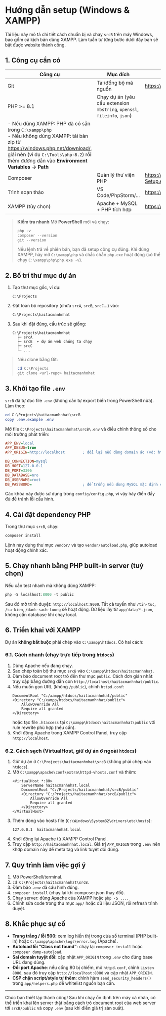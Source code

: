 # Hướng dẫn setup (Windows & XAMPP)

Tài liệu này mô tả chi tiết cách chuẩn bị và chạy `srcB` trên máy Windows, bao gồm cả kịch bản dùng XAMPP. Làm tuần tự từng bước dưới đây bạn sẽ bật được website thành công.

## 1. Công cụ cần có

| Công cụ                                                                                                                                                                                                                        | Mục đích                                                                 | Gợi ý cài đặt                               |
| ------------------------------------------------------------------------------------------------------------------------------------------------------------------------------------------------------------------------------ | ------------------------------------------------------------------------ | ------------------------------------------- |
| Git                                                                                                                                                                                                                            | Tải/đồng bộ mã nguồn                                                     | https://git-scm.com/download/win            |
| PHP >= 8.1                                                                                                                                                                                                                     | Chạy dự án (yêu cầu extension `mbstring`, `openssl`, `fileinfo`, `json`) |
| - Nếu dùng XAMPP: PHP đã có sẵn trong `C:\xampp\php` <br>- Nếu không dùng XAMPP: tải bản zip từ https://windows.php.net/download/, giải nén (ví dụ `C:\Tools\php-8.2`) rồi thêm đường dẫn vào **Environment Variables → Path** |
| Composer                                                                                                                                                                                                                       | Quản lý thư viện PHP                                                     | https://getcomposer.org/Composer-Setup.exe  |
| Trình soạn thảo                                                                                                                                                                                                                | VS Code/PhpStorm/...                                                     | https://code.visualstudio.com/              |
| XAMPP (tùy chọn)                                                                                                                                                                                                               | Apache + MySQL + PHP tích hợp                                            | https://www.apachefriends.org/download.html |

> **Kiểm tra nhanh**
> Mở **PowerShell** mới và chạy:
>
> ```powershell
> php -v
> composer --version
> git --version
> ```
>
> Nếu lệnh trả về phiên bản, bạn đã setup công cụ đúng. Khi dùng XAMPP, hãy mở `C:\xampp\php` và chắc chắn `php.exe` hoạt động (có thể chạy `C:\xampp\php\php.exe -v`).

## 2. Bố trí thư mục dự án

1. Tạo thư mục gốc, ví dụ:
   ```
   C:\Projects
   ```
2. Đặt toàn bộ repository (chứa `srcA`, `srcB`, `srcC`…) vào:
   ```
   C:\Projects\haitacmanhnhat
   ```
3. Sau khi đặt đúng, cấu trúc sẽ giống:
   ```
   C:\Projects\haitacmanhnhat
     ├─ srcA
     ├─ srcB  ← dự án web chúng ta chạy
     ├─ srcC
     └─ ...
   ```

> Nếu clone bằng Git:
>
> ```powershell
> cd C:\Projects
> git clone <url-repo> haitacmanhnhat
> ```

## 3. Khởi tạo file `.env`

`srcB` đã tự đọc file `.env` (không cần tự export biến trong PowerShell nữa). Làm theo:

```powershell
cd C:\Projects\haitacmanhnhat\srcB
copy .env.example .env
```

Mở file `C:\Projects\haitacmanhnhat\srcB\.env` và điều chỉnh thông số cho môi trường phát triển:

```ini
APP_ENV=local
APP_DEBUG=true
APP_ORIGIN=http://localhost        ; đổi lại nếu dùng domain ảo (vd: http://haitacmanhnhat.local)

DB_CONNECTION=mysql
DB_HOST=127.0.0.1
DB_PORT=3306
DB_DATABASE=nro
DB_USERNAME=root
DB_PASSWORD=                       ; để trống nếu dùng MySQL mặc định của XAMPP
```

Các khóa này được sử dụng trong `config/config.php`, vì vậy hãy điền đầy đủ để tránh lỗi cấu hình.

## 4. Cài đặt dependency PHP

Trong thư mục `srcB`, chạy:

```powershell
composer install
```

Lệnh này dựng thư mục `vendor/` và tạo `vendor/autoload.php`, giúp autoload hoạt động chính xác.

## 5. Chạy nhanh bằng PHP built-in server (tuỳ chọn)

Nếu cần test nhanh mà không dùng XAMPP:

```powershell
php -S localhost:8000 -t public
```

Sau đó mở trình duyệt: `http://localhost:8000`. Tất cả tuyến như `/tin-tuc`, `/su-kien`, `/danh-sach-tuong` sẽ hoạt động. Dữ liệu lấy từ `app/data/*.json`, không cần database khi chạy local.

## 6. Triển khai với XAMPP

Dự án **không bắt buộc** phải chép vào `C:\xampp\htdocs`. Có hai cách:

### 6.1. Cách nhanh (chạy trực tiếp trong `htdocs`)

1. Dừng Apache nếu đang chạy.
2. Sao chép toàn bộ thư mục `srcB` vào `C:\xampp\htdocs\haitacmanhnhat`.
3. Đảm bảo document root trỏ đến thư mục `public`. Cách đơn giản nhất: truy cập bằng đường dẫn con
   `http://localhost/haitacmanhnhat/public`.
4. Nếu muốn gọn URL (không `/public`), chỉnh `httpd.conf`:
   ```
   DocumentRoot "C:/xampp/htdocs/haitacmanhnhat/public"
   <Directory "C:/xampp/htdocs/haitacmanhnhat/public">
       AllowOverride All
       Require all granted
   </Directory>
   ```
   hoặc tạo file `.htaccess` tại `C:\xampp\htdocs\haitacmanhnhat\public` với rule rewrite phù hợp (nếu cần).
5. Khởi động Apache trong XAMPP Control Panel, truy cập `http://localhost`.

### 6.2. Cách sạch (VirtualHost, giữ dự án ở ngoài `htdocs`)

1. Giữ dự án ở `C:\Projects\haitacmanhnhat\srcB` (không phải chép vào `htdocs`).
2. Mở `C:\xampp\apache\conf\extra\httpd-vhosts.conf` và thêm:
   ```apacheconf
   <VirtualHost *:80>
       ServerName haitacmanhnhat.local
       DocumentRoot "C:/Projects/haitacmanhnhat/srcB/public"
       <Directory "C:/Projects/haitacmanhnhat/srcB/public">
           AllowOverride All
           Require all granted
       </Directory>
   </VirtualHost>
   ```
3. Thêm dòng vào hosts file (`C:\Windows\System32\drivers\etc\hosts`):
   ```
   127.0.0.1  haitacmanhnhat.local
   ```
4. Khởi động lại Apache từ XAMPP Control Panel.
5. Truy cập `http://haitacmanhnhat.local`. Giá trị `APP_ORIGIN` trong `.env` nên khớp domain này để meta tag và link tuyệt đối đúng.

## 7. Quy trình làm việc gợi ý

1. Mở PowerShell/terminal.
2. `cd C:\Projects\haitacmanhnhat\srcB`.
3. Đảm bảo `.env` đã cấu hình đúng.
4. `composer install` (chạy lại khi composer.json thay đổi).
5. Chạy server: dùng Apache của XAMPP hoặc `php -S ...`.
6. Chỉnh sửa code trong thư mục `app/` hoặc dữ liệu JSON, rồi refresh trình duyệt.

## 8. Khắc phục sự cố

- **Trang trắng / lỗi 500**: xem log hiển thị trong cửa sổ terminal (PHP built-in) hoặc `C:\xampp\apache\logs\error.log` (Apache).
- **Autoload lỗi "Class not found"**: chạy lại `composer install` hoặc `composer dump-autoload`.
- **Sai domain tuyệt đối**: cập nhật `APP_ORIGIN` trong `.env` cho đúng base URL đang dùng.
- **Đổi port Apache**: nếu cổng 80 bị chiếm, mở `httpd.conf`, chỉnh `Listen 8080`, sau đó truy cập `http://localhost:8080` và cập nhật `APP_ORIGIN`.
- **CSP chặn script/style tự thêm**: chỉnh hàm `send_security_headers()` trong `app/helpers.php` để whitelist nguồn bạn cần.

---

Chúc bạn thiết lập thành công! Sau khi chạy ổn định trên máy cá nhân, có thể triển khai lên server thật bằng cách trỏ document root của web server tới `srcB/public` và copy `.env` (sau khi điền giá trị sản xuất).

